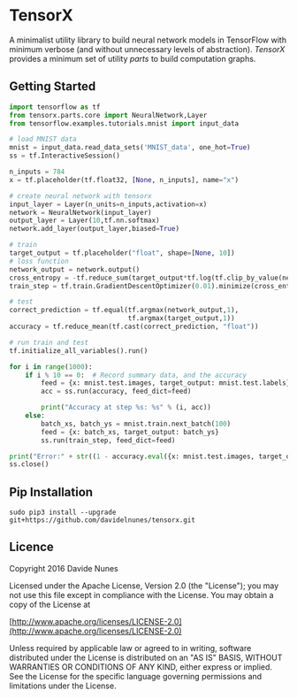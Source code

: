 TensorX
=======

A minimalist utility library to build neural network models in TensorFlow with minimum verbose (and without unnecessary 
levels of abstraction). _TensorX_ provides a minimum set of utility _parts_ to build computation graphs.

## Getting Started

```python
import tensorflow as tf
from tensorx.parts.core import NeuralNetwork,Layer
from tensorflow.examples.tutorials.mnist import input_data

# load MNIST data
mnist = input_data.read_data_sets('MNIST_data', one_hot=True)
ss = tf.InteractiveSession()

n_inputs = 784
x = tf.placeholder(tf.float32, [None, n_inputs], name="x")

# create neural network with tensorx
input_layer = Layer(n_units=n_inputs,activation=x)
network = NeuralNetwork(input_layer)
output_layer = Layer(10,tf.nn.softmax)
network.add_layer(output_layer,biased=True)

# train
target_output = tf.placeholder("float", shape=[None, 10])
# loss function
network_output = network.output()
cross_entropy = -tf.reduce_sum(target_output*tf.log(tf.clip_by_value(network_output,1e-50,1.0)))
train_step = tf.train.GradientDescentOptimizer(0.01).minimize(cross_entropy)

# test
correct_prediction = tf.equal(tf.argmax(network_output,1),
                              tf.argmax(target_output,1))
accuracy = tf.reduce_mean(tf.cast(correct_prediction, "float"))

# run train and test
tf.initialize_all_variables().run()

for i in range(1000):
    if i % 10 == 0:  # Record summary data, and the accuracy
        feed = {x: mnist.test.images, target_output: mnist.test.labels}
        acc = ss.run(accuracy, feed_dict=feed)

        print("Accuracy at step %s: %s" % (i, acc))
    else:
        batch_xs, batch_ys = mnist.train.next_batch(100)
        feed = {x: batch_xs, target_output: batch_ys}
        ss.run(train_step, feed_dict=feed)

print("Error:" + str((1 - accuracy.eval({x: mnist.test.images, target_output: mnist.test.labels}))*100)+"%")
ss.close()
```

## Pip Installation
```
sudo pip3 install --upgrade git+https://github.com/davidelnunes/tensorx.git
```

## Licence
Copyright 2016 Davide Nunes

Licensed under the Apache License, Version 2.0 (the "License");
you may not use this file except in compliance with the License.
You may obtain a copy of the License at

[http://www.apache.org/licenses/LICENSE-2.0](http://www.apache.org/licenses/LICENSE-2.0)

Unless required by applicable law or agreed to in writing, software
distributed under the License is distributed on an "AS IS" BASIS,
WITHOUT WARRANTIES OR CONDITIONS OF ANY KIND, either express or implied.
See the License for the specific language governing permissions and
limitations under the License.

